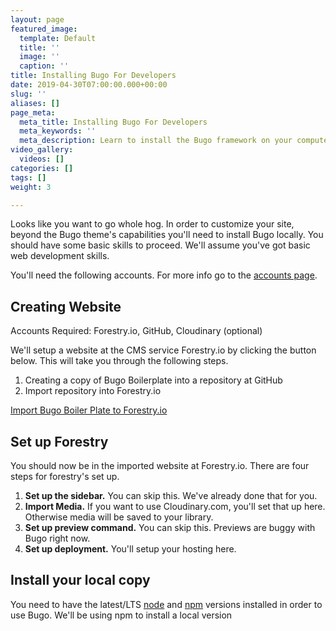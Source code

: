 ```yaml
---
layout: page
featured_image:
  template: Default
  title: ''
  image: ''
  caption: ''
title: Installing Bugo For Developers
date: 2019-04-30T07:00:00.000+00:00
slug: ''
aliases: []
page_meta:
  meta_title: Installing Bugo For Developers
  meta_keywords: ''
  meta_description: Learn to install the Bugo framework on your computer.
video_gallery:
  videos: []
categories: []
tags: []
weight: 3

---
```

Looks like you want to go whole hog. In order to customize your site, beyond the Bugo theme's capabilities you'll need to install Bugo locally. You should have some basic skills to proceed. We'll assume you've got basic web development skills.

You'll need the following accounts. For more info go to the [accounts page](/docs/accounts/ "Read more about necessary accounts.").

## Creating Website

Accounts Required: Forestry.io, GitHub, Cloudinary (optional)

We'll setup a website at the CMS service Forestry.io by clicking the button below. This will take you through the following steps.

1. Creating a copy of Bugo Boilerplate into a repository at GitHub
2. Import repository into Forestry.io

[<span class="btn btn-primary">Import Bugo Boiler Plate to Forestry.io</span>](https://app.forestry.io/quick-start?repo=matt-antone/bugo-boilerplate-theme&provider=github&engine=hugo&version=0.5.4 "Import Bugo Boiler Plate")

## Set up Forestry

You should now be in the imported website at Forestry.io. There are four steps for forestry's set up.

1. **Set up the sidebar.** You can skip this. We've already done that for you.
2. **Import Media.** If you want to use Cloudinary.com, you'll set that up here. Otherwise media will be saved to your library.
3. **Set up preview command.** You can skip this. Previews are buggy with Bugo right now.
4. **Set up deployment.** You'll setup your hosting here.

## Install your local copy

You need to have the latest/LTS [node](https://nodejs.org/en/download/) and [npm](https://www.npmjs.com/get-npm) versions installed in order to use Bugo. We'll be using npm to install a local version

## 